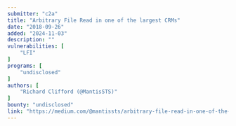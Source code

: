 ```yaml
---
submitter: "c2a"
title: "Arbitrary File Read in one of the largest CRMs"
date: "2018-09-26"
added: "2024-11-03"
description: ""
vulnerabilities: [
    "LFI"
]
programs: [
    "undisclosed"
]
authors: [
    "Richard Clifford (@MantisSTS)"
]
bounty: "undisclosed"
link: "https://medium.com/@mantissts/arbitrary-file-read-in-one-of-the-largest-crms-658caa2f05d2"
---
```




